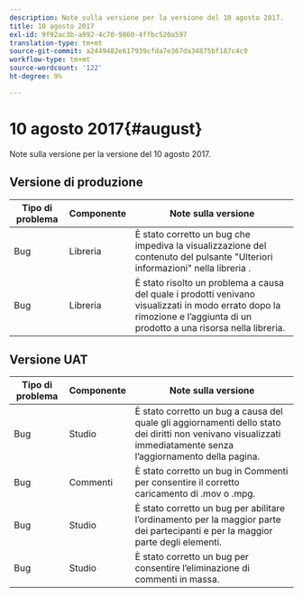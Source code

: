 ```yaml
---
description: Note sulla versione per la versione del 10 agosto 2017.
title: 10 agosto 2017
exl-id: 9f92ac3b-a992-4c70-9860-4ffbc520a597
translation-type: tm+mt
source-git-commit: a2449482e617939cfda7e367da34875bf187c4c9
workflow-type: tm+mt
source-wordcount: '122'
ht-degree: 9%

---
```


# 10 agosto 2017{#august}

Note sulla versione per la versione del 10 agosto 2017.

## Versione di produzione

| **Tipo di problema** | **Componente** | **Note sulla versione** |
|---|---|---|
| Bug | Libreria | È stato corretto un bug che impediva la visualizzazione del contenuto del pulsante &quot;Ulteriori informazioni&quot; nella libreria . |
| Bug | Libreria | È stato risolto un problema a causa del quale i prodotti venivano visualizzati in modo errato dopo la rimozione e l’aggiunta di un prodotto a una risorsa nella libreria. |

## Versione UAT

| **Tipo di problema** | **Componente** | **Note sulla versione** |
|---|---|---|
| Bug | Studio | È stato corretto un bug a causa del quale gli aggiornamenti dello stato dei diritti non venivano visualizzati immediatamente senza l’aggiornamento della pagina. |
| Bug | Commenti | È stato corretto un bug in Commenti per consentire il corretto caricamento di .mov o .mpg. |
| Bug | Studio | È stato corretto un bug per abilitare l’ordinamento per la maggior parte dei partecipanti e per la maggior parte degli elementi. |
| Bug | Studio | È stato corretto un bug per consentire l’eliminazione di commenti in massa. |
